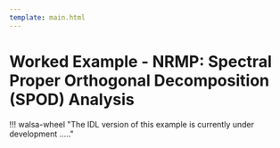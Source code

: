 ```yaml
---
template: main.html
---
```


# Worked Example - NRMP: Spectral Proper Orthogonal Decomposition (SPOD) Analysis

!!! walsa-wheel "The IDL version of this example is currently under development ....."

